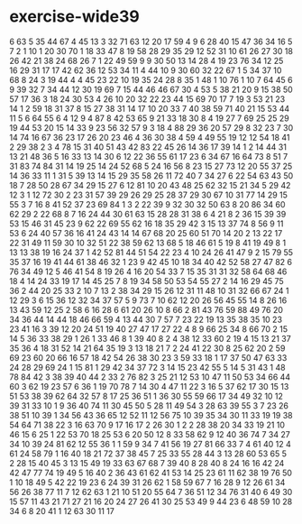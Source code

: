 # exercise-wide39
6
63
5
35
44
67
4
45
13
3
32
71
63
12
20
17
59
4
9
6
28
40
15
47
36
34
16
5
7
2
1
10
1
20
30
70
1
18
33
47
8
19
58
28
29
35
29
12
52
31
10
61
26
27
30
18
26
42
21
38
24
68
26
7
1
22
49
59
9
9
30
50
13
14
28
4
19
23
76
34
12
25
16
29
31
17
17
42
62
36
12
53
34
11
4
44
10
9
30
60
32
22
67
1
5
34
37
10
68
8
24
3
19
44
4
4
45
23
22
10
19
35
24
28
8
35
1
48
1
10
76
1
10
7
64
45
6
9
39
32
7
34
44
12
30
19
69
7
15
44
46
46
67
30
4
53
5
38
21
20
9
15
38
50
57
17
36
3
18
24
30
53
4
26
10
20
32
22
23
44
15
69
70
17
7
19
3
53
21
23
14
1
2
59
18
31
37
8
15
27
38
31
14
17
10
20
33
7
40
38
59
71
40
21
15
53
44
11
5
6
64
55
6
4
12
9
4
87
8
42
53
65
9
21
33
18
30
8
4
19
27
7
69
25
25
29
19
44
53
20
15
14
33
9
23
56
32
57
9
3
18
4
88
29
36
20
57
29
8
32
23
7
30
14
74
16
67
36
23
17
26
20
23
46
4
36
30
38
4
59
4
49
55
19
12
12
54
18
41
2
29
38
2
3
4
78
15
31
40
51
43
42
83
22
45
26
14
36
17
39
14
1
2
14
44
31
13
21
48
36
5
16
33
13
14
30
6
12
22
36
55
61
17
23
6
34
67
16
64
73
8
51
7
31
83
74
84
31
14
19
25
14
24
52
68
5
24
16
56
8
23
15
27
73
12
20
55
37
25
14
36
33
11
1
31
5
39
13
14
15
29
35
58
26
11
72
40
7
34
27
6
22
54
63
43
50
18
7
28
50
28
67
34
29
15
27
6
12
81
10
20
43
48
25
62
32
15
21
34
5
29
42
12
3
1
12
72
30
2
23
31
57
39
29
26
29
25
28
37
29
30
67
10
31
77
14
29
15
55
3
7
16
8
41
52
37
23
69
84
1
3
2
22
39
9
32
30
32
50
63
8
20
86
34
60
62
29
2
22
68
8
7
16
24
44
30
61
63
15
28
28
31
38
6
4
21
8
2
36
15
39
39
53
15
46
31
45
23
9
62
22
69
55
62
16
18
35
29
42
3
15
13
37
74
8
56
9
11
53
6
24
40
57
36
16
41
24
43
14
14
67
68
20
25
60
51
70
14
20
2
13
22
17
22
31
49
11
59
30
10
32
51
22
38
59
62
13
68
5
18
46
61
5
19
8
41
19
49
8
1
13
13
38
19
16
24
37
1
42
52
81
44
51
54
22
23
4
10
24
26
41
47
9
2
15
79
55
35
37
16
19
41
44
61
38
46
32
1
23
9
42
45
10
18
34
40
42
52
58
27
47
82
6
76
34
49
12
5
46
41
54
8
19
26
4
16
20
54
33
7
15
35
31
31
32
58
64
68
46
18
4
14
24
33
19
17
14
45
25
7
8
19
34
58
50
53
54
55
27
2
14
16
29
45
75
36
2
44
20
25
33
2
10
7
13
2
38
34
29
15
26
12
31
11
48
10
31
32
66
67
24
1
12
29
3
6
15
36
12
32
34
37
57
5
9
73
7
10
62
12
20
26
56
45
55
14
8
26
16
13
43
59
12
25
2
58
6
16
28
6
61
20
26
10
8
66
2
81
43
76
59
88
49
76
20
34
36
44
14
44
18
46
66
59
4
13
44
30
7
57
7
23
22
19
13
35
38
35
10
23
23
41
16
3
39
12
20
24
51
19
40
27
47
17
27
22
4
8
9
66
25
34
8
66
70
2
15
14
5
36
33
38
29
1
26
1
33
46
8
1
39
40
8
2
4
38
12
33
60
2
19
4
15
13
21
37
35
36
4
18
31
52
14
21
64
35
19
3
13
18
21
7
2
24
41
22
30
8
25
62
20
2
59
69
23
60
20
66
16
57
18
42
54
26
38
30
23
3
59
33
18
1
17
37
50
47
63
33
24
28
29
69
24
1
15
81
1
29
42
34
37
72
3
14
15
23
42
55
5
14
5
31
43
1
48
78
84
42
3
38
39
40
44
2
33
2
76
82
3
25
21
12
53
10
47
11
50
53
34
66
44
60
3
62
19
23
57
6
36
1
19
70
78
7
14
30
4
47
11
22
3
16
5
37
62
17
30
15
13
51
53
38
39
62
64
32
57
8
17
25
36
51
1
36
30
55
59
66
17
34
49
32
10
12
39
31
33
10
1
9
36
40
74
11
30
45
50
5
28
11
49
54
3
28
63
39
55
3
7
23
26
38
51
10
39
1
34
56
43
36
65
12
52
11
12
56
75
10
39
35
34
30
11
33
19
19
38
54
64
71
38
22
3
16
63
70
9
17
16
17
2
26
30
1
2
2
28
38
20
34
33
19
21
10
46
15
6
25
1
22
53
70
18
25
53
6
20
50
12
8
33
58
62
9
12
40
36
74
7
34
27
34
10
39
24
81
62
12
55
36
1
1
59
9
34
7
41
56
19
27
81
66
33
7
4
61
40
12
4
61
24
58
79
1
16
40
18
21
72
37
38
45
7
25
33
55
28
44
3
13
28
60
53
65
5
2
28
15
40
45
3
13
15
49
19
33
63
67
68
7
39
40
8
28
40
8
24
16
16
42
24
42
47
77
74
19
49
5
16
40
2
36
43
61
62
41
53
14
25
23
61
11
62
38
19
76
50
1
10
18
49
5
42
22
19
23
6
24
39
31
26
62
1
58
59
67
7
16
28
9
12
26
61
34
56
26
38
77
11
7
12
62
63
1
21
10
51
20
55
64
7
36
51
12
34
76
31
40
6
49
30
15
57
11
43
21
71
27
21
16
20
24
27
26
41
30
25
53
49
9
44
23
6
48
59
10
28
34
6
8
20
41
1
12
63
30
11
17
